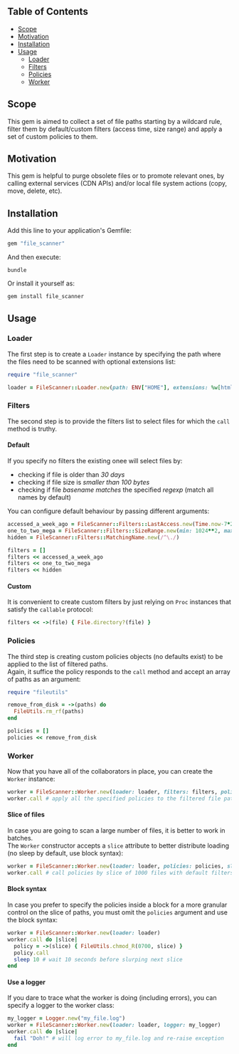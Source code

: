 ## Table of Contents

* [Scope](#scope)
* [Motivation](#motivation)
* [Installation](#installation)
* [Usage](#usage)
  * [Loader](#loader)
  * [Filters](#filters)
  * [Policies](#policies)
  * [Worker](#worker)

## Scope
This gem is aimed to collect a set of file paths starting by a wildcard rule, filter them by default/custom filters (access time, size range) and apply a set of custom policies to them.

## Motivation
This gem is helpful to purge obsolete files or to promote relevant ones, by calling external services (CDN APIs) and/or local file system actions (copy, move, delete, etc).

## Installation
Add this line to your application's Gemfile:
```ruby
gem "file_scanner"
```

And then execute:
```shell
bundle
```

Or install it yourself as:
```shell
gem install file_scanner
```

## Usage

### Loader
The first step is to create a `Loader` instance by specifying the path where the files need to be scanned with optional extensions list:
```ruby
require "file_scanner"

loader = FileScanner::Loader.new(path: ENV["HOME"], extensions: %w[html txt])
```

### Filters
The second step is to provide the filters list to select files for which the `call` method is truthy.  

#### Default
If you specify no filters the existing onee will select files by:
* checking if file is older than *30 days* 
* checking if file size is *smaller than 100 bytes*
* checking if file *basename matches* the specified *regexp* (match all names by default)

You can configure default behaviour by passing different arguments:
```ruby
accessed_a_week_ago = FileScanner::Filters::LastAccess.new(Time.now-7*24*3600)
one_to_two_mega = FileScanner::Filters::SizeRange.new(min: 1024**2, max: 2*1024**2)
hidden = FileScanner::Filters::MatchingName.new(/^\./)

filters = []
filters << accessed_a_week_ago
filters << one_to_two_mega
filters << hidden
```

#### Custom
It is convenient to create custom filters by just relying on `Proc` instances that satisfy the `callable` protocol:
```ruby
filters << ->(file) { File.directory?(file) }
```

### Policies
The third step is creating custom policies objects (no defaults exist) to be applied to the list of filtered paths.  
Again, it suffice the policy responds to the `call` method and accept an array of paths as an argument:
```ruby
require "fileutils"

remove_from_disk = ->(paths) do
  FileUtils.rm_rf(paths)
end

policies = []
policies << remove_from_disk
```

### Worker
Now that you have all of the collaborators in place, you can create the `Worker` instance:
```ruby
worker = FileScanner::Worker.new(loader: loader, filters: filters, policies: policies)
worker.call # apply all the specified policies to the filtered file paths
```

#### Slice of files
In case you are going to scan a large number of files, it is better to work in batches.  
The `Worker` constructor accepts a `slice` attribute to better distribute loading (no sleep by default, use block syntax):
```ruby
worker = FileScanner::Worker.new(loader: loader, policies: policies, slice: 1000)
worker.call # call policies by slice of 1000 files with default filters
```

#### Block syntax
In case you prefer to specify the policies inside a block for a more granular control on the slice of paths, you must omit the `policies` argument and use the block syntax:
```ruby
worker = FileScanner::Worker.new(loader: loader)
worker.call do |slice|
  policy = ->(slice) { FileUtils.chmod_R(0700, slice) }
  policy.call
  sleep 10 # wait 10 seconds before slurping next slice 
end
```

#### Use a logger
If you dare to trace what the worker is doing (including errors), you can specify a logger to the worker class:
```ruby
my_logger = Logger.new("my_file.log")
worker = FileScanner::Worker.new(loader: loader, logger: my_logger)
worker.call do |slice|
  fail "Doh!" # will log error to my_file.log and re-raise exception
end
```
